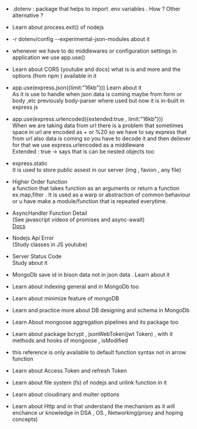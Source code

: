 - .dotenv : package that helps to import .env variables . How ? Other alternative ?

- Learn about process.exit() of nodejs

- -r dotenv/config --experimental-json-modules about it

- whenever we have to do middlewares or configuration settings in application we use  app.use()

- Learn about CORS (youtube and docs) what is is and more and the options (from npm ) available in it

- app.use(express.json({limit:"16kb"})) Learn about it  
   As it is use to handle when json data is coming maybe from form or body ,etc previously body-parser where used but now it is in-built in express js

- app.use(express.urlencoded({extended:true , limit:"16kb"}))  
   When we are taking data from url there is a problem that sometimes space in url are encoded as + or %20 so we have to say express that from url also data is coming so you have to decode it and then deliever for that we use express.urlencoded as a middleware  
   Extended : true -> says that is can be nested objects too  

- express.static  
  It is used to store public assest in our server (img , favion , any file)

- Higher Order function  
  a function that takes function as an arguments or return a function ex.map,filter  . It is used as a warp or abstraction of common behaviour or u have make a module/function that is repeated everytime.

- AsyncHandler Function Detail  
  (See javascript videos of promises and async-await)  
  [Docs](https://chatgpt.com/share/671a3ec8-2804-800c-bd9a-b74a3cbdf6ce)  

- Nodejs Api Error  
  (Study classes in JS youtube)  

- Server Status Code  
  Study about it

- MongoDb save id in bison data not in json data . Learn about it

- Learn about indexing general and in MongoDb too

- Learn about minimize feature of mongoDB   

- Learn and practice more about DB designing and schema in MongoDb

- Learn About mongoose aggregation pipelines and its package too

- Learn about package bcrypt , jsonWebToken(jwt Token) , with it methods and hooks of mongoose , isModified  

- this reference is only available to default function syntax not in arrow function  

- Learn about Access Token and refresh Token 

- Learn about file system (fs) of nodejs and unlink function in it  

- Learn about cloudinary and multer options  

- Learn about Http and in that understand the mechanism as it will enchance ur knowledge in DSA , OS , Networking(proxy and hoping concepts)